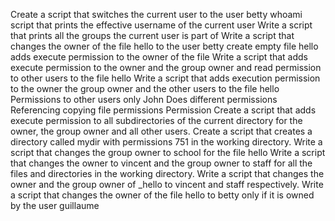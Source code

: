Create a script that switches the current user to the user betty
whoami script that prints the effective username of the current user
Write a script that prints all the groups the current user is part of
Write a script that changes the owner of the file hello to the user betty
create empty file hello
adds execute permission to the owner of the file
Write a script that adds execute permission to the owner and the group owner and read permission to other users to the file hello
Write a script that adds execution permission to the owner the group owner and the other users to the file hello
Permissions to other users only
John Does different permissions
Referencing copying file permissions
Permission Create a script that adds execute permission to all subdirectories of the current directory for the owner, the group owner and all other users.
Create a script that creates a directory called mydir with permissions 751 in the working directory.
Write a script that changes the group owner to school for the file hello
Write a script that changes the owner to vincent and the group owner to staff for all the files and directories in the working directory.
Write a script that changes the owner and the group owner of _hello to vincent and staff respectively.
Write a script that changes the owner of the file hello to betty only if it is owned by the user guillaume
